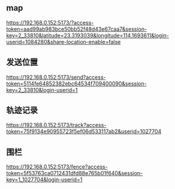 ## map 

https://192.168.0.152:5173/?access-token=aad99ab983bce50bb52f48d43e67caa7&session-key=2_33810&latitude=23.3193039&longitude=114.1693611&login-userid=1084280&share-location-enable=false

## 发送位置

https://192.168.0.152:5173/send?access-token=5114fe64852382ebc64534f709400090&session-key=2_33810&login-userid=1

## 轨迹记录

https://192.168.0.152:5173/track?access-token=75f9134e90955723f5ef06d533117ab2&userid=1027704

## 围栏

https://192.168.0.152:5173/fence?access-token=5f53763ca0712431dfd88e765b01f640&session-key=1_1027704&login-userid=1